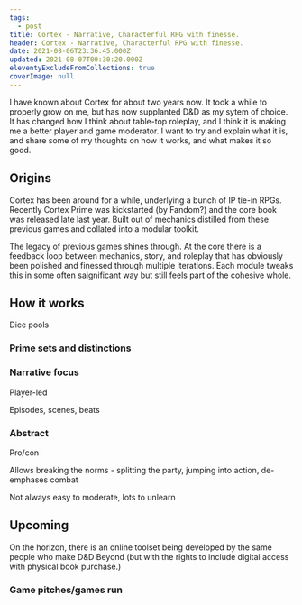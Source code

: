 ```yaml
---
tags:
  - post
title: Cortex - Narrative, Characterful RPG with finesse.
header: Cortex - Narrative, Characterful RPG with finesse.
date: 2021-08-06T23:36:45.000Z
updated: 2021-08-07T00:30:20.000Z
eleventyExcludeFromCollections: true
coverImage: null
---
```

I have known about Cortex for about two years now. It took a while to properly grow on me, but has now supplanted D&D as
my sytem of choice. It has changed how I think about table-top roleplay, and I think it is making me a better player and
game moderator. I want to try and explain what it is, and share some of my thoughts on how it works, and what makes it
so good.

<h2>Origins</h2>

Cortex has been around for a while, underlying a bunch of IP tie-in RPGs. Recently Cortex Prime was kickstarted (by
Fandom?) and the core book was released late last year. Built out of mechanics distilled from these previous games and
collated into a modular toolkit. 

The legacy of previous games shines through. At the core there is a feedback loop between mechanics, story, and roleplay
that has obviously been polished and finessed through multiple iterations. Each module tweaks this in some often
saignificant way but still feels part of the cohesive whole.

<h2>How it works</h2>

Dice pools

<h3>Prime sets and distinctions</h3>

<h3>Narrative focus</h3>

Player-led

Episodes, scenes, beats

<h3>Abstract</h3>

Pro/con

Allows breaking the norms - splitting the party, jumping into action, de-emphases combat

Not always easy to moderate, lots to unlearn

<h2>Upcoming</h2>

On the horizon, there is an online toolset being developed by the same people who make D&D Beyond (but with the rights
to include digital access with physical book purchase.) 

<h3>Game pitches/games run</h3>